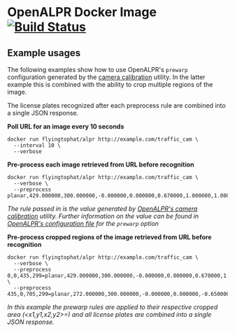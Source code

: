 # OpenALPR Docker Image [![Build Status](https://travis-ci.org/FlyingTopHat/OpenALPR-Docker.svg?branch=master)](https://travis-ci.org/FlyingTopHat/OpenALPR-Docker)

## Example usages

The following examples show how to use OpenALPR's `prewarp` configuration generated by the [camera calibration](https://github.com/openalpr/openalpr/wiki/Camera-Calibration) utility. In the latter example this is combined with the ability to crop multiple regions of the image.

The license plates recognized after each preprocess rule are combined into a single JSON response.

**Poll URL for an image every 10 seconds**

```
docker run flyingtophat/alpr http://example.com/traffic_cam \
  --interval 10 \
  --verbose
```

**Pre-process each image retrieved from URL before recognition**

```
docker run flyingtophat/alpr http://example.com/traffic_cam \
  --verbose \
  --preprocess planar,429.000000,300.000000,-0.000000,0.000000,0.670000,1.000000,1.000000,0.000000,0.000000
```

*The rule passed in is the value generated by [OpenALPR's camera calibration](https://github.com/openalpr/openalpr/wiki/Camera-Calibration) utility. Further information on the value can
be found in [OpenALPR's configuration file](https://github.com/openalpr/openalpr/blob/ab1a9e20ab699fc5dec756acd44456f2d4b4c106/config/openalpr.conf.defaults) for the `prewarp` option*

**Pre-process cropped regions of the image retrieved from URL before recognition**

```
docker run flyingtophat/alpr http://example.com/traffic_cam \
  --verbose \
  --preprocess 0,0,435,299=planar,429.000000,300.000000,-0.000000,0.000000,0.670000,1.000000,1.000000,0.000000,0.000000 \
  --preprocess 435,0,705,299=planar,272.000000,300.000000,-0.000000,0.000000,-0.650000,1.000000,1.000000,0.000000,0.000000
```

*In this example the prewarp rules are applied to their respective cropped area (<x1,y1,x2,y2>=<prewarp>) and all license plates are combined into a single JSON response.*

